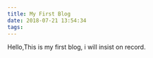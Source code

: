 ```yaml
---
title: My First Blog
date: 2018-07-21 13:54:34
tags:
---
```

Hello,This is my first blog, i will insist on record.
